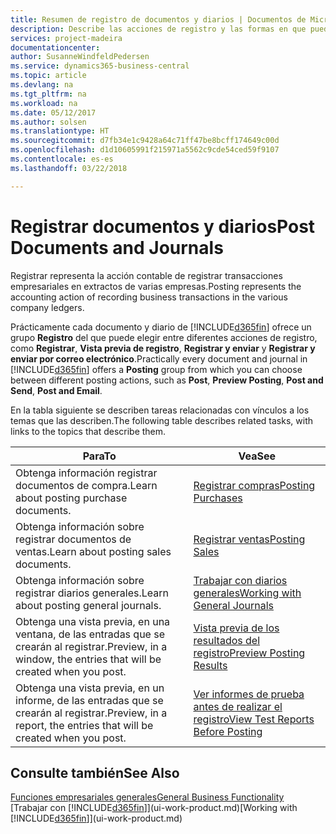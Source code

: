 ```yaml
---
title: Resumen de registro de documentos y diarios | Documentos de Microsoft
description: Describe las acciones de registro y las formas en que puede enviar documentos y diarios.
services: project-madeira
documentationcenter: 
author: SusanneWindfeldPedersen
ms.service: dynamics365-business-central
ms.topic: article
ms.devlang: na
ms.tgt_pltfrm: na
ms.workload: na
ms.date: 05/12/2017
ms.author: solsen
ms.translationtype: HT
ms.sourcegitcommit: d7fb34e1c9428a64c71ff47be8bcff174649c00d
ms.openlocfilehash: d1d10605991f215971a5562c9cde54ced59f9107
ms.contentlocale: es-es
ms.lasthandoff: 03/22/2018

---
```

# <a name="post-documents-and-journals"></a><span data-ttu-id="c1f08-103">Registrar documentos y diarios</span><span class="sxs-lookup"><span data-stu-id="c1f08-103">Post Documents and Journals</span></span>
<span data-ttu-id="c1f08-104">Registrar representa la acción contable de registrar transacciones empresariales en extractos de varias empresas.</span><span class="sxs-lookup"><span data-stu-id="c1f08-104">Posting represents the accounting action of recording business transactions in the various company ledgers.</span></span>

<span data-ttu-id="c1f08-105">Prácticamente cada documento y diario de [!INCLUDE[d365fin](includes/d365fin_md.md)] ofrece un grupo **Registro** del que puede elegir entre diferentes acciones de registro, como **Registrar**, **Vista previa de registro**, **Registrar y enviar** y **Registrar y enviar por correo electrónico**.</span><span class="sxs-lookup"><span data-stu-id="c1f08-105">Practically every document and journal in [!INCLUDE[d365fin](includes/d365fin_md.md)] offers a **Posting** group from which you can choose between different posting actions, such as **Post**, **Preview Posting**, **Post and Send**, **Post and Email**.</span></span>

<span data-ttu-id="c1f08-106">En la tabla siguiente se describen tareas relacionadas con vínculos a los temas que las describen.</span><span class="sxs-lookup"><span data-stu-id="c1f08-106">The following table describes related tasks, with links to the topics that describe them.</span></span>

| <span data-ttu-id="c1f08-107">Para</span><span class="sxs-lookup"><span data-stu-id="c1f08-107">To</span></span> | <span data-ttu-id="c1f08-108">Vea</span><span class="sxs-lookup"><span data-stu-id="c1f08-108">See</span></span> |
| --- | --- |
| <span data-ttu-id="c1f08-109">Obtenga información registrar documentos de compra.</span><span class="sxs-lookup"><span data-stu-id="c1f08-109">Learn about posting purchase documents.</span></span> |[<span data-ttu-id="c1f08-110">Registrar compras</span><span class="sxs-lookup"><span data-stu-id="c1f08-110">Posting Purchases</span></span>](ui-post-purchases.md) |
| <span data-ttu-id="c1f08-111">Obtenga información sobre registrar documentos de ventas.</span><span class="sxs-lookup"><span data-stu-id="c1f08-111">Learn about posting sales documents.</span></span> |[<span data-ttu-id="c1f08-112">Registrar ventas</span><span class="sxs-lookup"><span data-stu-id="c1f08-112">Posting Sales</span></span>](ui-post-sales.md) |
| <span data-ttu-id="c1f08-113">Obtenga información sobre registrar diarios generales.</span><span class="sxs-lookup"><span data-stu-id="c1f08-113">Learn about posting general journals.</span></span> |[<span data-ttu-id="c1f08-114">Trabajar con diarios generales</span><span class="sxs-lookup"><span data-stu-id="c1f08-114">Working with General Journals</span></span>](ui-work-general-journals.md) |
| <span data-ttu-id="c1f08-115">Obtenga una vista previa, en una ventana, de las entradas que se crearán al registrar.</span><span class="sxs-lookup"><span data-stu-id="c1f08-115">Preview, in a window, the entries that will be created when you post.</span></span> |[<span data-ttu-id="c1f08-116">Vista previa de los resultados del registro</span><span class="sxs-lookup"><span data-stu-id="c1f08-116">Preview Posting Results</span></span>](ui-how-preview-post-results.md) |
| <span data-ttu-id="c1f08-117">Obtenga una vista previa, en un informe, de las entradas que se crearán al registrar.</span><span class="sxs-lookup"><span data-stu-id="c1f08-117">Preview, in a report, the entries that will be created when you post.</span></span> |[<span data-ttu-id="c1f08-118">Ver informes de prueba antes de realizar el registro</span><span class="sxs-lookup"><span data-stu-id="c1f08-118">View Test Reports Before Posting</span></span>](ui-how-view-test-reports-posting.md) |

## <a name="see-also"></a><span data-ttu-id="c1f08-119">Consulte también</span><span class="sxs-lookup"><span data-stu-id="c1f08-119">See Also</span></span>
[<span data-ttu-id="c1f08-120">Funciones empresariales generales</span><span class="sxs-lookup"><span data-stu-id="c1f08-120">General Business Functionality</span></span>](ui-across-business-areas.md)  
<span data-ttu-id="c1f08-121">[Trabajar con [!INCLUDE[d365fin](includes/d365fin_md.md)]](ui-work-product.md)</span><span class="sxs-lookup"><span data-stu-id="c1f08-121">[Working with [!INCLUDE[d365fin](includes/d365fin_md.md)]](ui-work-product.md)</span></span>


